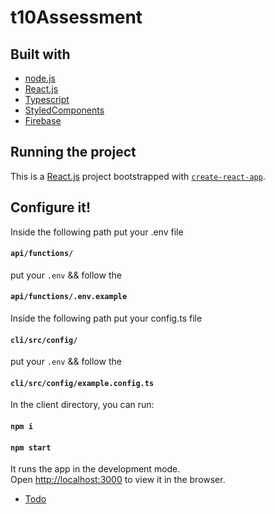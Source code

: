 # t10Assessment


## Built with
* [node.js](https://nodejs.org/en/)
* [React.js](https://reactjs.org/)
* [Typescript](https://www.typescriptlang.org/)
* [StyledComponents](https://styled-components.com/)
* [Firebase](https://firebase.google.com/)


## Running the project
This is a [React.js](https://reactjs.org/) project bootstrapped with [`create-react-app`](https://reactjs.org/docs/create-a-new-react-app.html).

## Configure it!
Inside the following path put your .env file
#### `api/functions/`
put your `.env` && follow the 
#### `api/functions/.env.example`

Inside the following path put your config.ts file
#### `cli/src/config/`
put your `.env` && follow the 
#### `cli/src/config/example.config.ts`

In the client directory, you can run:
#### `npm i`
#### `npm start`

It runs the app in the development mode.<br />
Open [http://localhost:3000](http://localhost:3000) to view it in the browser. 

* [Todo](https://github.com/Guilherme-del/t10Assessment/issues)
